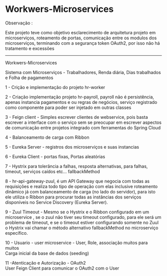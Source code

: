 #  Workwers-Microservices

Observação :

Este projeto teve como objetivo esclarecimento de arquitetura projeto em microserviços, roteamento de portas, comunicação entre os modulos dos microserviços, terminando com a segurança token OAuth2,  por isso não há tratamento e excessões

----------------------------------------------------------------------------------------------------------------

 Workwers-Microservices


Sistema com Microserviços - Trabalhadores, Renda diária, Dias trabalhados e Folha de pagamentos


1 - Crição e implementação do projeto hr-worker 

2 - Criação implementação projeto hr-payroll, payroll não é persistência, apenas instancia pagamentos e ou regras de negócios, serviço registrado como componente para poder ser injetado em outras classes
            
3 - Feign client - Simples escrever clientes de webservice, pois basta escrever a interface com o serviço sem se preocupar em escrever aspectos de comunicação entre projetos integrado com ferramentas do Spring Cloud 

4 - Balanceamento de carga com Ribbon 
    
5 - Eureka Server - registros dos microserviços e suas instancias

6 - Eureka Client - portas fixas, Portas aleatórias 
      
7 -  Hystrix para tolerância a falhas, resposta alternativas, para falhas, timeout, serviços caídos etc... fallbackMethod

8 - hr-api-gateway-zuul, é um API Gateway que negocia com todas as requisições e realiza todo tipo de operação com elas inclusive roteamento dinâmico já com balanceamento de carga (no lado do servidor), para isto ele utiliza o Ribbon para procurar todas as instâncias dos serviços disponíveis no Service Discovery (Eureka Server).

9 - Zuul Timeout - Mesmo se o Hystrix e o Ribbon configurado em um microservice , se o zuul não tiver seu timeout configurado, para ele será um problema de timeout, e se o timeout estiver configurando somente no Zuul o Hystrix vai chamar o método alternativo fallbackMethod no microserviço específico.
          
10 - Usuario - user microservice -  User, Role, associação muitos para muitos <br>
Carga inicial da base de dados (seeding)        

11 -Atenticação e Autorização  - OAuth2  <br> 
User Feign Client para comunicar o OAuth2 com o User<br>


          
